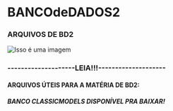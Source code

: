 # BANCOdeDADOS2
### ARQUIVOS DE BD2


![Isso é uma imagem](https://cdn-ajfbi.nitrocdn.com/GuYcnotRkcKfJXshTEEKnCZTOtUwxDnm/assets/static/optimized/rev-955c61c/blackfish-uploads/blog/post/seo/og_image_file/og_image/15493/0712-Bad_Practices_in_Database_Design_-_Are_You_Making_These_Mistakes_Dan_Social-754bc73011e057dc76e55a44a954e0c3.png)


### --------------------LEIA!!!--------------------
#### ARQUIVOS ÚTEIS PARA A MATÉRIA DE BD2: 
##### BANCO CLASSICMODELS DISPONÍVEL PRA BAIXAR!

